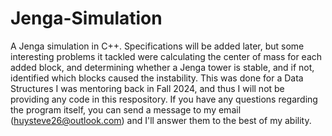 # Jenga-Simulation
A Jenga simulation in C++. Specifications will be added later, but some interesting problems it tackled were calculating the center of mass for each added block, and determining whether a Jenga tower is stable, and if not, identified which blocks caused the instability. This was done for a Data Structures I was mentoring back in Fall 2024, and thus I will not be providing any code in this respository. If you have any questions regarding the program itself, you can send a message to my email (huysteve26@outlook.com) and I'll answer them to the best of my ability.
